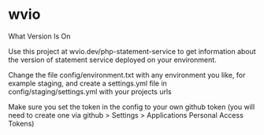 wvio
====

What Version Is On

Use this project at wvio.dev/php-statement-service 
to get information about the version of statement 
service deployed on your environment.

Change the file config/environment.txt with any 
environment you like, for example staging,
and create a settings.yml file in 
config/staging/settings.yml with your
projects urls

Make sure you set the token in the config 
to your own github token (you will need 
to create one via github > Settings > Applications
Personal Access Tokens)


